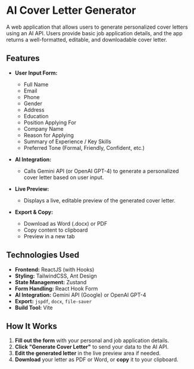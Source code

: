 # AI Cover Letter Generator

A web application that allows users to generate personalized cover letters using an AI API. Users provide basic job application details, and the app returns a well-formatted, editable, and downloadable cover letter.

## Features

- **User Input Form:**  
  - Full Name  
  - Email  
  - Phone  
  - Gender  
  - Address  
  - Education  
  - Position Applying For  
  - Company Name  
  - Reason for Applying  
  - Summary of Experience / Key Skills  
  - Preferred Tone (Formal, Friendly, Confident, etc.)

- **AI Integration:**  
  - Calls Gemini API (or OpenAI GPT-4) to generate a personalized cover letter based on user input.

- **Live Preview:**  
  - Displays a live, editable preview of the generated cover letter.

- **Export & Copy:**  
  - Download as Word (.docx) or PDF  
  - Copy content to clipboard  
  - Preview in a new tab

## Technologies Used

- **Frontend:** ReactJS (with Hooks)
- **Styling:** TailwindCSS, Ant Design
- **State Management:** Zustand
- **Form Handling:** React Hook Form
- **AI Integration:** Gemini API (Google) or OpenAI GPT-4
- **Export:** `jspdf`, `docx`, `file-saver`
- **Build Tool:** Vite

## How It Works

1. **Fill out the form** with your personal and job application details.
2. **Click "Generate Cover Letter"** to send your data to the AI API.
3. **Edit the generated letter** in the live preview area if needed.
4. **Download** your letter as PDF or Word, or **copy** it to your clipboard.


